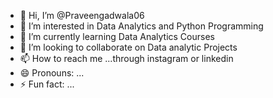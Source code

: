 - 👋 Hi, I’m @Praveengadwala06
- 👀 I’m interested in Data Analytics and Python Programming
- 🌱 I’m currently learning Data Analytics Courses
- 💞️ I’m looking to collaborate on Data analytic Projects
- 📫 How to reach me ...through instagram or linkedin
- 😄 Pronouns: ...
- ⚡ Fun fact: ...

<!---
Praveengadwala06/Praveengadwala06 is a ✨ special ✨ repository because its `README.md` (this file) appears on your GitHub profile.
You can click the Preview link to take a look at your changes.
--->
